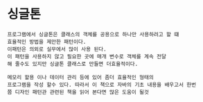 # 싱글톤
    프로그램에서 싱글톤은 클래스의 객체를 공용으로 하나만 사용하려고 할 떄
    효율적인 방법을 제안한 패턴이다.
    이패턴은 의외로 실무에서 많이 사용 된다.
    이 패턴을 사용하지 않고 필요한 곳에 매개 변수로 객체를 계속 전달
    해 줄수도 있지만 싱글톤 클래스로 만들면 더효율적이다.

    메모리 할용 이나 데이터 관리 등에 있어 좀더 효율적인 형태의 
    프로그램을 작성 할수 있다. 따라서 이 책으로 자바의 기초 내용을 배우고서 한번 
    쯤 디자인 패턴관 관련된 책을 읽어 본다면 많은 도움이 될것
